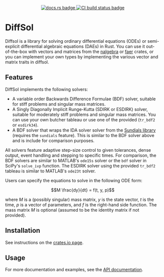 <div align="center">
<a href="https://docs.rs/diffsol">
    <img src="https://img.shields.io/crates/v/diffsol.svg?label=docs&color=blue&logo=rust" alt="docs.rs badge">
</a>
<a href="https://github.com/martinjrobins/diffsol/actions/workflows/rust.yml">
    <img src="https://github.com/martinjrobins/diffsol/actions/workflows/rust.yml/badge.svg" alt="CI build status badge">
</a>
</div>

# DiffSol

Diffsol is a library for solving ordinary differential equations (ODEs) or
semi-explicit differential algebraic equations (DAEs) in Rust. You can use it
out-of-the-box with vectors and matrices from the
[nalgebra](https://nalgebra.org) or [faer](https://github.com/sarah-ek/faer-rs) crates, or you can implement your own types by
implementing the various vector and matrix traits in diffsol.

## Features

DiffSol implements the following solvers:
- A variable order Backwards Difference Formulae (BDF) solver, suitable for stiff problems and singular mass matrices.
- A Singly Diagonally Implicit Runge-Kutta (SDIRK or ESDIRK) solver, suitable for moderately stiff problems and singular mass matrices. You can use your own butcher tableau or use one of the provided (`tr_bdf2` or `esdirk34`).
- A BDF solver that wraps the IDA solver solver from the [Sundials library](https://github.com/LLNL/sundials) (requires the `sundials` feature). This is similar to the BDF solver above and is include for comparison purposes.

All solvers feature adaptive step-size control to given tolerances, dense output, event handling and stepping to specific times. 
For comparison, the BDF solvers are similar to MATLAB's `ode15s` solver or the `bdf` solver in SciPy's `solve_ivp` function. 
The ESDIRK solver using the provided `tr_bdf2` tableau is similar to MATLAB's `ode23t` solver.

Users can specify the equations to solve in the following ODE form:

```math
M \frac{dy}{dt} = f(t, y, p)
```

where $M$ is a (possibly singular) mass matrix, $y$ is the state vector, $t$ is the time, $p$ is a
vector of parameters, and $f$ is the right-hand side function. The mass matrix
$M$ is optional (assumed to be the identity matrix if not provided).

## Installation

See instructions on the [crates.io page](https://crates.io/crates/diffsol).

## Usage

For more documentation and examples, see the [API documentation](https://docs.rs/diffsol/latest/diffsol/).
